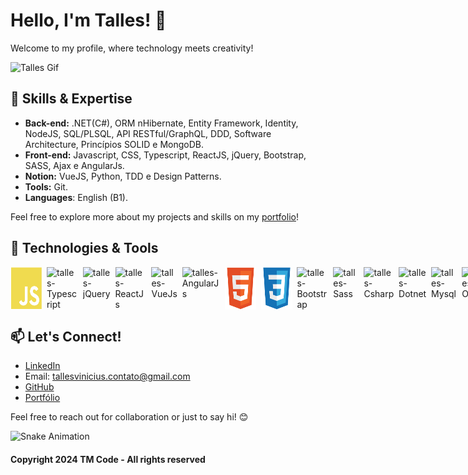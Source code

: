 # Hello, I'm Talles! 👋

Welcome to my profile, where technology meets creativity!

![Talles Gif](https://user-images.githubusercontent.com/90796934/158072883-42250179-932e-44cc-b6a4-4f8a12cdbb1f.gif)

## 🚀 Skills & Expertise

- **Back-end:** .NET(C#), ORM nHibernate, Entity Framework, Identity, NodeJS, SQL/PLSQL, API RESTful/GraphQL,
DDD, Software Architecture, Princípios SOLID e MongoDB.
- **Front-end:** Javascript, CSS, Typescript, ReactJS, jQuery, Bootstrap, SASS, Ajax e AngularJs.
- **Notion:** VueJS, Python, TDD e Design Patterns.
- **Tools:** Git.
- **Languages**: English (B1).

Feel free to explore more about my projects and skills on my [portfolio](https://tallesvini.github.io/talles-portfolio/)!

## 🔧 Technologies & Tools
 <div style="display: flex"><br>
  
  <img align="center" alt="talles-Js" width="50" src="https://raw.githubusercontent.com/devicons/devicon/master/icons/javascript/javascript-plain.svg">
  &nbsp;&nbsp;
  <img align="center" alt="talles-Typescript" width="50" src="https://cdn.jsdelivr.net/gh/devicons/devicon/icons/typescript/typescript-original.svg" />
  &nbsp;&nbsp;   
  <img align="center" alt="talles-jQuery" width="50" src="https://cdn.jsdelivr.net/gh/devicons/devicon/icons/jquery/jquery-plain.svg">
  &nbsp;&nbsp;
  <img align="center" alt="talles-ReactJs" width="50" src="https://cdn.jsdelivr.net/gh/devicons/devicon/icons/react/react-original.svg">
  &nbsp;&nbsp;
  <img align="center" alt="talles-VueJs" width="50" src="https://cdn.jsdelivr.net/gh/devicons/devicon/icons/vuejs/vuejs-original.svg" />
  &nbsp;&nbsp;
  <img align="center" alt="talles-AngularJs" width="60" src="https://cdn.jsdelivr.net/gh/devicons/devicon@latest/icons/angular/angular-original.svg" />         
  &nbsp;&nbsp;          
  <img align="center" alt="talles-HTML" width="50" src="https://raw.githubusercontent.com/devicons/devicon/master/icons/html5/html5-original.svg">
  &nbsp;&nbsp;
  <img align="center" alt="talles-CSS" width="50" src="https://raw.githubusercontent.com/devicons/devicon/master/icons/css3/css3-original.svg">
  &nbsp;&nbsp; 
  <img  align="center" alt="talles-Bootstrap" width="50" src="https://cdn.jsdelivr.net/gh/devicons/devicon/icons/bootstrap/bootstrap-original.svg" />
  &nbsp;&nbsp; 
  <img align="center" alt="talles-Sass" width="50" src="https://cdn.jsdelivr.net/gh/devicons/devicon/icons/sass/sass-original.svg" />
  &nbsp;&nbsp;                   
  <img align="center" alt="talles-Csharp" width="50"  src="https://cdn.jsdelivr.net/gh/devicons/devicon/icons/csharp/csharp-original.svg" />
  &nbsp;&nbsp; 
  <img align="center" alt="talles-Dotnet" width="50" src="https://cdn.jsdelivr.net/gh/devicons/devicon/icons/dotnetcore/dotnetcore-original.svg" />
  &nbsp;&nbsp;          
  <img  align="center" alt="talles-Mysql" width="50" src="https://cdn.jsdelivr.net/gh/devicons/devicon/icons/mysql/mysql-original-wordmark.svg" />
  &nbsp;&nbsp; 
  <img align="center" alt="talles-Oracle" width="50" src="https://cdn.jsdelivr.net/gh/devicons/devicon/icons/oracle/oracle-original.svg" />
  &nbsp;&nbsp;
  <img align="center" alt="talles-win" width="50" src="https://cdn.jsdelivr.net/gh/devicons/devicon@latest/icons/nodejs/nodejs-original.svg" />      
  &nbsp;&nbsp; 
  <img align="center" alt="talles-graphql" width="50" src="https://cdn.jsdelivr.net/gh/devicons/devicon@latest/icons/graphql/graphql-plain.svg" />          
  &nbsp;&nbsp;
  <img align="center" alt="talles-mongo" width="50" src="https://cdn.jsdelivr.net/gh/devicons/devicon@latest/icons/mongodb/mongodb-original.svg" />          
  &nbsp;&nbsp;
  <img align="center" alt="talles-python" width="50" src="https://cdn.jsdelivr.net/gh/devicons/devicon@latest/icons/python/python-original.svg" />
  &nbsp;&nbsp;
  <img align="center" alt="talles-python" width="50" src="https://cdn.jsdelivr.net/gh/devicons/devicon@latest/icons/docker/docker-original.svg" />
  &nbsp;&nbsp;
  <img align="center" alt="talles-postgres" width="50" src="https://cdn.jsdelivr.net/gh/devicons/devicon@latest/icons/postgresql/postgresql-original.svg" />
  &nbsp;&nbsp;
  <img align="center" alt="talles-sqldeveloper" width="50" src="https://cdn.jsdelivr.net/gh/devicons/devicon@latest/icons/sqldeveloper/sqldeveloper-original.svg" />
  &nbsp;&nbsp;    
  <img align="center" alt="talles-sqlserver"  width="50" src="https://cdn.jsdelivr.net/gh/devicons/devicon@latest/icons/microsoftsqlserver/microsoftsqlserver-plain.svg" />
                     
  </br>
  <img alt="talles-vscode" width="50" src="https://cdn.jsdelivr.net/gh/devicons/devicon@latest/icons/vscode/vscode-original.svg" />        
  &nbsp;&nbsp;               
  <img alt="talles-visual-studio" width="50" src="https://cdn.jsdelivr.net/gh/devicons/devicon@latest/icons/visualstudio/visualstudio-original.svg" />
  &nbsp;&nbsp;
  <img alt="talles-git" width="60" src="https://cdn.jsdelivr.net/gh/devicons/devicon@latest/icons/git/git-plain-wordmark.svg" />
  &nbsp;&nbsp; 
  <img alt="talles-git" width="60" src="https://cdn.jsdelivr.net/gh/devicons/devicon@latest/icons/windows11/windows11-original-wordmark.svg" />
  &nbsp;&nbsp; 
  <img alt="talles-insomnia" width="100" src="https://cdn.jsdelivr.net/gh/devicons/devicon@latest/icons/insomnia/insomnia-original-wordmark.svg" />
  &nbsp;&nbsp;   
  <img alt="talles-postman"  width="100" src="https://cdn.jsdelivr.net/gh/devicons/devicon@latest/icons/postman/postman-original-wordmark.svg" />
  &nbsp;&nbsp;       
  <img alt="talles-npm" width="50" src="https://cdn.jsdelivr.net/gh/devicons/devicon@latest/icons/npm/npm-original-wordmark.svg" />
         
</div>

## 📫 Let's Connect!
- [LinkedIn](https://www.linkedin.com/in/tallesvinicius/)
- Email: [tallesvinicius.contato@gmail.com](mailto:tallesvinicius.contato@gmail.com)
- [GitHub](https://github.com/tallesvini)
- [Portfólio](https://tallesvini.github.io/talles-portfolio/)

Feel free to reach out for collaboration or just to say hi! 😊

![Snake Animation](https://github.com/tallesvini/tallesvini/blob/output/github-contribution-grid-snake.svg)

#### Copyright 2024 TM Code - All rights reserved
